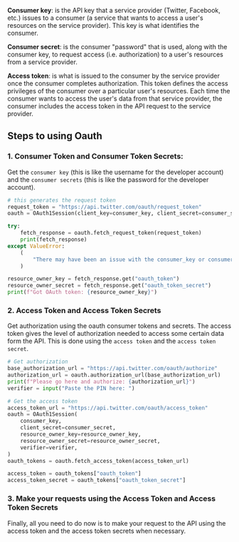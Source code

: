 **Consumer key**: is the API key that a service provider (Twitter, Facebook, etc.) issues to a consumer (a service that wants to access a user's resources on the service provider). This key is what identifies the consumer.

**Consumer secret**: is the consumer "password" that is used, along with the consumer key, to request access (i.e. authorization) to a user's resources from a service provider.

**Access token**: is what is issued to the consumer by the service provider once the consumer completes authorization. This token defines the access privileges of the consumer over a particular user's resources. Each time the consumer wants to access the user's data from that service provider, the consumer includes the access token in the API request to the service provider.

## Steps to using Oauth
### 1. Consumer Token and Consumer Token Secrets:

Get the `consumer key` (this is like the username for the developer account) and the `consumer secrets` (this is like the password for the developer account).
```py
# this generates the request token
request_token = "https://api.twitter.com/oauth/request_token"
oauth = OAuth1Session(client_key=consumer_key, client_secret=consumer_secret)

try:
    fetch_response = oauth.fetch_request_token(request_token)
    print(fetch_response)
except ValueError:
    (
        "There may have been an issue with the consumer_key or consumer_secret you entered."
    )

resource_owner_key = fetch_response.get("oauth_token")
resource_owner_secret = fetch_response.get("oauth_token_secret")
print(f"Got OAuth token: {resource_owner_key}")
```

### 2. Access Token and Access Token Secrets

Get authorization using the oauth consumer tokens and secrets. The access token gives the level of authorization needed to access some certain data form the API. This is done using the `access token` and the `access token secret`.

```py
# Get authorization
base_authorization_url = "https://api.twitter.com/oauth/authorize"
authorization_url = oauth.authorization_url(base_authorization_url)
print(f"Please go here and authorize: {authorization_url}")
verifier = input("Paste the PIN here: ")

# Get the access token
access_token_url = "https://api.twitter.com/oauth/access_token"
oauth = OAuth1Session(
    consumer_key,
    client_secret=consumer_secret,
    resource_owner_key=resource_owner_key,
    resource_owner_secret=resource_owner_secret,
    verifier=verifier,
)
oauth_tokens = oauth.fetch_access_token(access_token_url)

access_token = oauth_tokens["oauth_token"]
access_token_secret = oauth_tokens["oauth_token_secret"]
```

### 3. Make your requests using the Access Token and Access Token Secrets

Finally, all you need to do now is to make your request to the API using the access token and the access token secrets when necessary. 